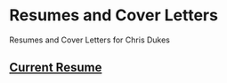 # Resumes and Cover Letters

Resumes and Cover Letters for Chris Dukes

## [Current Resume](current-resume.md)
